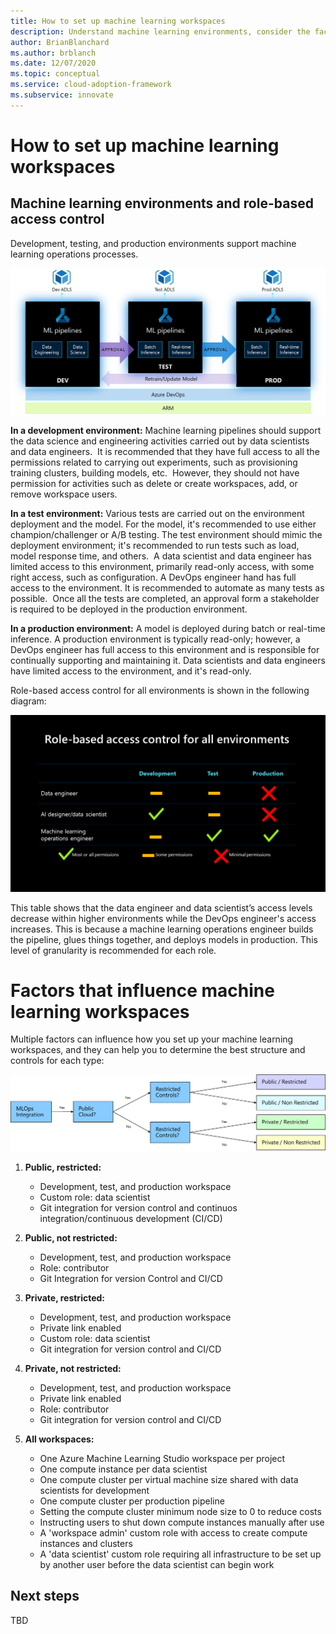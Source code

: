 ```yaml
---
title: How to set up machine learning workspaces
description: Understand machine learning environments, consider the factors that influence how you set up your machine learning workspaces, and determine the best structure and controls for each workspace.
author: BrianBlanchard
ms.author: brblanch
ms.date: 12/07/2020
ms.topic: conceptual
ms.service: cloud-adoption-framework
ms.subservice: innovate
---
```


# How to set up machine learning workspaces

## Machine learning environments and role-based access control

Development, testing, and production environments support machine learning operations processes.

![A diagram showing machine learning environments and the role-based access control.](media/ml-environments-and-rbac.png)

**In a development environment:** Machine learning pipelines should support the data science and engineering activities carried out by data scientists and data engineers.  It is recommended that they have full access to all the permissions related to carrying out experiments, such as provisioning training clusters, building models, etc.  However, they should not have permission for activities such as delete or create workspaces, add, or remove workspace users.

**In a test environment:** Various tests are carried out on the environment deployment and the model. For the model, it's recommended to use either champion/challenger or A/B testing. The test environment should mimic the deployment environment; it's recommended to run tests such as load, model response time, and others.  A data scientist and data engineer has limited access to this environment, primarily read-only access, with some right access, such as configuration. A DevOps engineer hand has full access to the environment. It is recommended to automate as many tests as possible.  Once all the tests are completed, an approval form a stakeholder is required to be deployed in the production environment.

**In a production environment:** A model is deployed during batch or real-time inference. A production environment is typically read-only; however, a DevOps engineer has full access to this environment and is responsible for continually supporting and maintaining it. Data scientists and data engineers have limited access to the environment, and it's read-only.

Role-based access control for all environments is shown in the following diagram:

![A diagram of role-based access control for all environments.](media/rbac-all-environments.png)

This table shows that the data engineer and data scientist’s access levels decrease within higher environments while the DevOps engineer's access increases. This is because a machine learning operations engineer builds the pipeline, glues things together, and deploys models in production. This level of granularity is recommended for each role.

# Factors that influence machine learning workspaces

Multiple factors can influence how you set up your machine learning workspaces, and they can help you to determine the best structure and controls for each type:

![A diagram of how to set up Azure Machine Learning workspaces.](media/set-up-workspaces.png)

1. **Public, restricted:**
   - Development, test, and production workspace
   - Custom role: data scientist
   - Git integration for version control and continuos integration/continuous development (CI/CD)
   
1. **Public, not restricted:**
   - Development, test, and production workspace
   - Role: contributor
   - Git Integration for version Control and CI/CD
   
1. **Private, restricted:**
   - Development, test, and production workspace
   - Private link enabled
   - Custom role: data scientist
   - Git integration for version control and CI/CD
   
1. **Private, not restricted:**
   - Development, test, and production workspace
   - Private link enabled
   - Role: contributor
   - Git integration for version control and CI/CD
   
1. **All workspaces:**
   - One Azure Machine Learning Studio workspace per project
   - One compute instance per data scientist
   - One compute cluster per virtual machine size shared with data scientists for development
   - One compute cluster per production pipeline
   - Setting the compute cluster minimum node size to 0 to reduce costs
   - Instructing users to shut down compute instances manually after use
   - A 'workspace admin' custom role with access to create compute instances and clusters
   - A 'data scientist' custom role requiring all infrastructure to be set up by another user before the data scientist can begin work

## Next steps

TBD